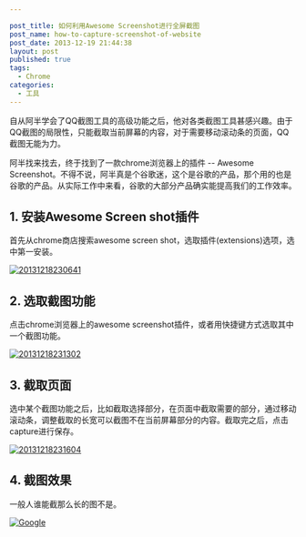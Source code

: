 ```yaml
---

post_title: 如何利用Awesome Screenshot进行全屏截图
post_name: how-to-capture-screenshot-of-website
post_date: 2013-12-19 21:44:38
layout: post
published: true
tags:
  - Chrome
categories:
  - 工具
---
```

自从阿半学会了QQ截图工具的高级功能之后，他对各类截图工具甚感兴趣。由于QQ截图的局限性，只能截取当前屏幕的内容，对于需要移动滚动条的页面，QQ截图无能为力。

阿半找来找去，终于找到了一款chrome浏览器上的插件 -- Awesome Screenshot。不得不说，阿半真是个谷歌迷，这个是谷歌的产品，那个用的也是谷歌的产品。从实际工作中来看，谷歌的大部分产品确实能提高我们的工作效率。

## 1. 安装Awesome Screen shot插件

首先从chrome商店搜索awesome screen shot，选取插件(extensions)选项，选中第一安装。

[![20131218230641](http://7arnhx.com1.z0.glb.clouddn.com/wp-content/uploads/2013/12/20131218230641.jpg)](http://7arnhx.com1.z0.glb.clouddn.com/wp-content/uploads/2013/12/20131218230641.jpg)

## 2. 选取截图功能

点击chrome浏览器上的awesome screenshot插件，或者用快捷键方式选取其中一个截图功能。

[![20131218231302](http://7arnhx.com1.z0.glb.clouddn.com/wp-content/uploads/2013/12/20131218231302.jpg)](http://7arnhx.com1.z0.glb.clouddn.com/wp-content/uploads/2013/12/20131218231302.jpg)

## 3. 截取页面

选中某个截图功能之后，比如截取选择部分，在页面中截取需要的部分，通过移动滚动条，调整截取的长宽可以截图不在当前屏幕部分的内容。截取完之后，点击capture进行保存。

[![20131218231604](http://7arnhx.com1.z0.glb.clouddn.com/wp-content/uploads/2013/12/20131218231604.jpg)](http://7arnhx.com1.z0.glb.clouddn.com/wp-content/uploads/2013/12/20131218231604.jpg)

## 4. 截图效果

一般人谁能截那么长的图不是。

[![Google](http://7arnhx.com1.z0.glb.clouddn.com/wp-content/uploads/2013/12/Google.png)](http://7arnhx.com1.z0.glb.clouddn.com/wp-content/uploads/2013/12/Google.png)
